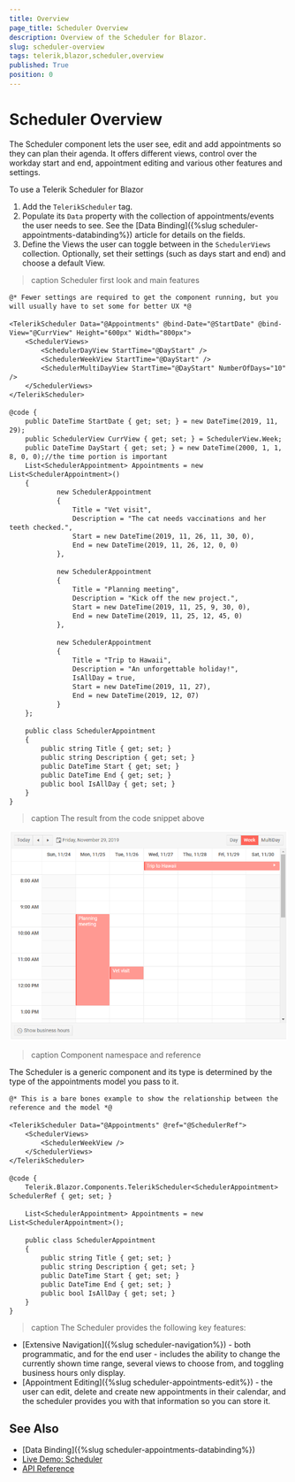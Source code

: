 ```yaml
---
title: Overview
page_title: Scheduler Overview
description: Overview of the Scheduler for Blazor.
slug: scheduler-overview
tags: telerik,blazor,scheduler,overview
published: True
position: 0
---
```


# Scheduler Overview

The Scheduler component lets the user see, edit and add appointments so they can plan their agenda. It offers different views, control over the workday start and end, appointment editing and various other features and settings.

To use a Telerik Scheduler for Blazor

1. Add the `TelerikScheduler` tag.
1. Populate its `Data` property with the collection of appointments/events the user needs to see. See the [Data Binding]({%slug scheduler-appointments-databinding%}) article for details on the fields.
1. Define the Views the user can toggle between in the `SchedulerViews` collection. Optionally, set their settings (such as days start and end) and choose a default View.

>caption Scheduler first look and main features

````CSHTML
@* Fewer settings are required to get the component running, but you will usually have to set some for better UX *@

<TelerikScheduler Data="@Appointments" @bind-Date="@StartDate" @bind-View="@CurrView" Height="600px" Width="800px">
    <SchedulerViews>
        <SchedulerDayView StartTime="@DayStart" />
        <SchedulerWeekView StartTime="@DayStart" />
        <SchedulerMultiDayView StartTime="@DayStart" NumberOfDays="10" />
    </SchedulerViews>
</TelerikScheduler>

@code {
    public DateTime StartDate { get; set; } = new DateTime(2019, 11, 29);
    public SchedulerView CurrView { get; set; } = SchedulerView.Week;
    public DateTime DayStart { get; set; } = new DateTime(2000, 1, 1, 8, 0, 0);//the time portion is important
    List<SchedulerAppointment> Appointments = new List<SchedulerAppointment>()
    {
            new SchedulerAppointment
            {
                Title = "Vet visit",
                Description = "The cat needs vaccinations and her teeth checked.",
                Start = new DateTime(2019, 11, 26, 11, 30, 0),
                End = new DateTime(2019, 11, 26, 12, 0, 0)
            },

            new SchedulerAppointment
            {
                Title = "Planning meeting",
                Description = "Kick off the new project.",
                Start = new DateTime(2019, 11, 25, 9, 30, 0),
                End = new DateTime(2019, 11, 25, 12, 45, 0)
            },

            new SchedulerAppointment
            {
                Title = "Trip to Hawaii",
                Description = "An unforgettable holiday!",
                IsAllDay = true,
                Start = new DateTime(2019, 11, 27),
                End = new DateTime(2019, 12, 07)
            }
    };

    public class SchedulerAppointment
    {
        public string Title { get; set; }
        public string Description { get; set; }
        public DateTime Start { get; set; }
        public DateTime End { get; set; }
        public bool IsAllDay { get; set; }
    }
}
````

>caption The result from the code snippet above

![](images/scheduler-basic-screenshot.png)

>caption Component namespace and reference

The Scheduler is a generic component and its type is determined by the type of the appointments model you pass to it.

````CSHTML
@* This is a bare bones example to show the relationship between the reference and the model *@

<TelerikScheduler Data="@Appointments" @ref="@SchedulerRef">
    <SchedulerViews>
        <SchedulerWeekView />
    </SchedulerViews>
</TelerikScheduler>

@code {
    Telerik.Blazor.Components.TelerikScheduler<SchedulerAppointment> SchedulerRef { get; set; }

    List<SchedulerAppointment> Appointments = new List<SchedulerAppointment>();

    public class SchedulerAppointment
    {
        public string Title { get; set; }
        public string Description { get; set; }
        public DateTime Start { get; set; }
        public DateTime End { get; set; }
        public bool IsAllDay { get; set; }
    }
}
````

>caption The Scheduler provides the following key features:

* [Extensive Navigation]({%slug scheduler-navigation%}) - both programmatic, and for the end user - includes the ability to change the currently shown time range, several views to choose from, and toggling business hours only display.
* [Appointment Editing]({%slug scheduler-appointments-edit%}) - the user can edit, delete and create new appointments in their calendar, and the scheduler provides you with that information so you can store it.


## See Also

  * [Data Binding]({%slug scheduler-appointments-databinding%})
  * [Live Demo: Scheduler](https://demos.telerik.com/blazor-ui/scheduler/overview)
  * [API Reference](https://docs.telerik.com/blazor-ui/api/Telerik.Blazor.Components.TelerikScheduler-1)

